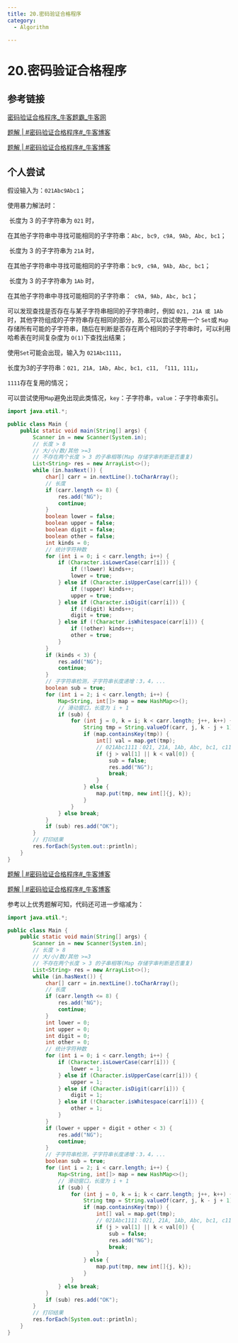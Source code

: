 ```yaml
---
title: 20.密码验证合格程序
category:
  - Algorithm

---
```


# 20.密码验证合格程序

## 参考链接

[密码验证合格程序_牛客题霸_牛客网](https://www.nowcoder.com/practice/184edec193864f0985ad2684fbc86841?tpId=37&tqId=21243&rp=1&ru=/exam/oj/ta&qru=/exam/oj/ta&sourceUrl=%2Fexam%2Foj%2Fta%3Fpage%3D1%26tpId%3D37%26type%3D37&difficulty=undefined&judgeStatus=undefined&tags=&title=)

[题解 | #密码验证合格程序#_牛客博客](https://blog.nowcoder.net/n/814e1a7982b04e959348866249869773)

[题解 | #密码验证合格程序#_牛客博客](https://blog.nowcoder.net/n/c6c92c26b8d6403bb4fb0b5b4c35315c)



## 个人尝试

假设输入为：`021Abc9Abc1`；



使用暴力解法时：

​	长度为 3 的子字符串为 `021` 时，

​	在其他子字符串中寻找可能相同的子字符串：`Abc, bc9, c9A, 9Ab, Abc, bc1`；

​	长度为 3 的子字符串为 `21A` 时，

​	在其他子字符串中寻找可能相同的子字符串：`bc9, c9A, 9Ab, Abc, bc1`；

​	长度为 3 的子字符串为 `1Ab` 时，

​	在其他子字符串中寻找可能相同的子字符串：` c9A, 9Ab, Abc, bc1`；



可以发现查找是否存在与某子字符串相同的子字符串时，例如 `021, 21A 或 1Ab` 时，其他字符组成的子字符串存在相同的部分，那么可以尝试使用一个 `Set`或 `Map`存储所有可能的子字符串，随后在判断是否存在两个相同的子字符串时，可以利用哈希表在时间复杂度为 `O(1)`下查找出结果；



使用`Set`可能会出现，输入为 `021Abc1111`，

长度为3的子字符串：`021, 21A, 1Ab, Abc, bc1, c11, 「111, 111」`，

`1111`存在复用的情况；



可以尝试使用`Map`避免出现此类情况，`key`：子字符串，`value`：子字符串索引。

```java
import java.util.*;

public class Main {
    public static void main(String[] args) {
        Scanner in = new Scanner(System.in);
        // 长度 > 8
        // 大/小/数/其他 >=3
        // 不存在两个长度 > 3 的子串相等(Map 存储字串判断是否重复)
        List<String> res = new ArrayList<>();
        while (in.hasNext()) {
            char[] carr = in.nextLine().toCharArray();
            // 长度
            if (carr.length <= 8) {
                res.add("NG");
                continue;
            }
            boolean lower = false;
            boolean upper = false;
            boolean digit = false;
            boolean other = false;
            int kinds = 0;
            // 统计字符种数
            for (int i = 0; i < carr.length; i++) {
                if (Character.isLowerCase(carr[i])) {
                    if (!lower) kinds++;
                    lower = true;
                } else if (Character.isUpperCase(carr[i])) {
                    if (!upper) kinds++;
                    upper = true;
                } else if (Character.isDigit(carr[i])) {
                    if (!digit) kinds++;
                    digit = true;
                } else if (!Character.isWhitespace(carr[i])) {
                    if (!other) kinds++;
                    other = true;
                }
            }
            if (kinds < 3) {
                res.add("NG");
                continue;
            }
            // 子字符串检测，子字符串长度递增：3，4，...
            boolean sub = true;
            for (int i = 2; i < carr.length; i++) {
                Map<String, int[]> map = new HashMap<>();
                // 滑动窗口，长度为 i + 1
                if (sub) {
                    for (int j = 0, k = i; k < carr.length; j++, k++) {
                        String tmp = String.valueOf(carr, j, k - j + 1);
                        if (map.containsKey(tmp)) {
                            int[] val = map.get(tmp);
                            // 021Abc1111：021, 21A, 1Ab, Abc, bc1, c11, 「111, 111」
                            if (j > val[1] || k < val[0]) {
                                sub = false;
                                res.add("NG");
                                break;
                            }
                        } else {
                            map.put(tmp, new int[]{j, k});
                        }
                    }
                } else break;
            }
            if (sub) res.add("OK");
        }
        // 打印结果
        res.forEach(System.out::println);
    }
}
```

[题解 | #密码验证合格程序#_牛客博客](https://blog.nowcoder.net/n/814e1a7982b04e959348866249869773)

[题解 | #密码验证合格程序#_牛客博客](https://blog.nowcoder.net/n/c6c92c26b8d6403bb4fb0b5b4c35315c)

参考以上优秀题解可知，代码还可进一步缩减为：

```java
import java.util.*;

public class Main {
    public static void main(String[] args) {
        Scanner in = new Scanner(System.in);
        // 长度 > 8
        // 大/小/数/其他 >=3
        // 不存在两个长度 > 3 的子串相等(Map 存储字串判断是否重复)
        List<String> res = new ArrayList<>();
        while (in.hasNext()) {
            char[] carr = in.nextLine().toCharArray();
            // 长度
            if (carr.length <= 8) {
                res.add("NG");
                continue;
            }
            int lower = 0;
            int upper = 0;
            int digit = 0;
            int other = 0;
            // 统计字符种数
            for (int i = 0; i < carr.length; i++) {
                if (Character.isLowerCase(carr[i])) {
                    lower = 1;
                } else if (Character.isUpperCase(carr[i])) {
                    upper = 1;
                } else if (Character.isDigit(carr[i])) {
                    digit = 1;
                } else if (!Character.isWhitespace(carr[i])) {
                    other = 1;
                }
            }
            if (lower + upper + digit + other < 3) {
                res.add("NG");
                continue;
            }
            // 子字符串检测，子字符串长度递增：3，4，...
            boolean sub = true;
            for (int i = 2; i < carr.length; i++) {
                Map<String, int[]> map = new HashMap<>();
                // 滑动窗口，长度为 i + 1
                if (sub) {
                    for (int j = 0, k = i; k < carr.length; j++, k++) {
                        String tmp = String.valueOf(carr, j, k - j + 1);
                        if (map.containsKey(tmp)) {
                            int[] val = map.get(tmp);
                            // 021Abc1111：021, 21A, 1Ab, Abc, bc1, c11, 「111, 111」
                            if (j > val[1] || k < val[0]) {
                                sub = false;
                                res.add("NG");
                                break;
                            }
                        } else {
                            map.put(tmp, new int[]{j, k});
                        }
                    }
                } else break;
            }
            if (sub) res.add("OK");
        }
        // 打印结果
        res.forEach(System.out::println);
    }
}
```

